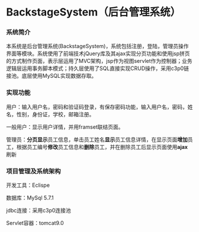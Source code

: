 # **BackstageSystem**（后台管理系统）

### 系统简介

本系统是后台管理系统(BackstageSystem)，系统包括注册，登陆，管理员操作界面等模块。系统使用了前端技术jQuery库及其ajax实现分页功能和使用jsp拼页的方式制作页面，表示层运用了MVC架构，jsp作为视图servlet作为控制器；业务逻辑层运用事务脚本模式；持久层使用了SQL直接实现CRUD操作，采用c3p0链接池。底层使用MySQL实现数据存取。

### 实现功能

用户：输入用户名，密码和验证码登录，有保存密码功能，输入用户名，密码，姓名，性别，身份证，学校，邮箱注册。

一般用户：显示用户详情，并用framset联结页面。

管理员：**分页显示**员工信息，单击员工姓名**显示**员工信息详情，在显示页面**增加**员工，根据员工编号**修改**员工信息和**删除**员工，并在删除员工后显示页面使用**ajax**刷新

### 项目管理及系统架构

开发工具：Eclispe

数据库：MySql 5.7.1

jdbc连接：采用c3p0连接池

Servlet容器：tomcat9.0